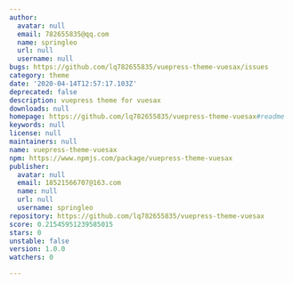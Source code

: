 ```yaml
---
author:
  avatar: null
  email: 782655835@qq.com
  name: springleo
  url: null
  username: null
bugs: https://github.com/lq782655835/vuepress-theme-vuesax/issues
category: theme
date: '2020-04-14T12:57:17.103Z'
deprecated: false
description: vuepress theme for vuesax
downloads: null
homepage: https://github.com/lq782655835/vuepress-theme-vuesax#readme
keywords: null
license: null
maintainers: null
name: vuepress-theme-vuesax
npm: https://www.npmjs.com/package/vuepress-theme-vuesax
publisher:
  avatar: null
  email: 18521566707@163.com
  name: null
  url: null
  username: springleo
repository: https://github.com/lq782655835/vuepress-theme-vuesax
score: 0.21545951239585015
stars: 0
unstable: false
version: 1.0.0
watchers: 0

---
```


